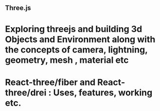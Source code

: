 ## Three.js 
# Exploring threejs and building 3d Objects and Environment along with the concepts of camera, lightning, geometry, mesh , material etc
# React-three/fiber and React-three/drei : Uses, features, working etc.